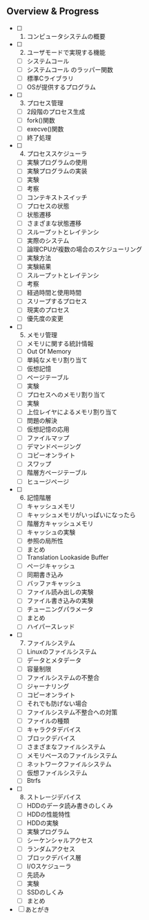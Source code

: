 ## Overview & Progress

- [ ] 1. コンピュータシステムの概要
- [ ] 2. ユーザモードで実現する機能
  - [ ] システムコール
  - [ ] システムコール のラッパー関数
  - [ ] 標準Cライブラリ
  - [ ] OSが提供するプログラム
- [ ] 3. プロセス管理
  - [ ] 2段階のプロセス生成
  - [ ] fork()関数
  - [ ] execve()関数
  - [ ] 終了処理
- [ ] 4. プロセススケジューラ
  - [ ] 実験プログラムの使用
  - [ ] 実験プログラムの実装
  - [ ] 実験
  - [ ] 考察
  - [ ] コンテキストスイッチ
  - [ ] プロセスの状態
  - [ ] 状態遷移
  - [ ] さまざまな状態遷移
  - [ ] スループットとレイテンシ
  - [ ] 実際のシステム
  - [ ] 論理CPUが複数の場合のスケジューリング
  - [ ] 実験方法
  - [ ] 実験結果
  - [ ] スループットとレイテンシ
  - [ ] 考察
  - [ ] 経過時間と使用時間
  - [ ] スリープするプロセス
  - [ ] 現実のプロセス
  - [ ] 優先度の変更
- [ ] 5. メモリ管理
  - [ ] メモリに関する統計情報
  - [ ] Out Of Memory
  - [ ] 単純なメモリ割り当て
  - [ ] 仮想記憶
  - [ ] ページテーブル
  - [ ] 実験
  - [ ] プロセスへのメモリ割り当て
  - [ ] 実験
  - [ ] 上位レイヤによるメモリ割り当て
  - [ ] 問題の解決
  - [ ] 仮想記憶の応用
  - [ ] ファイルマップ
  - [ ] デマンドページング
  - [ ] コピーオンライト
  - [ ] スワップ
  - [ ] 階層方ページテーブル
  - [ ] ヒュージページ
- [ ] 6. 記憶階層
  - [ ] キャッシュメモリ
  - [ ] キャッシュメモリがいっぱいになったら
  - [ ] 階層方キャッシュメモリ
  - [ ] キャッシュの実験
  - [ ] 参照の局所性
  - [ ] まとめ
  - [ ] Translation Lookaside Buffer
  - [ ] ページキャッシュ
  - [ ] 同期書き込み
  - [ ] バッファキャッシュ
  - [ ] ファイル読み出しの実験
  - [ ] ファイル書き込みの実験
  - [ ] チューニングパラメータ
  - [ ] まとめ
  - [ ] ハイパースレッド
- [ ] 7. ファイルシステム
  - [ ] Linuxのファイルシステム
  - [ ] データとメタデータ
  - [ ] 容量制限
  - [ ] ファイルシステムの不整合
  - [ ] ジャーナリング
  - [ ] コピーオンライト
  - [ ] それでも防げない場合
  - [ ] ファイルシステム不整合への対策
  - [ ] ファイルの種類
  - [ ] キャラクタデバイス
  - [ ] ブロックデバイス
  - [ ] さまざまなファイルシステム
  - [ ] メモリベースのファイルシステム
  - [ ] ネットワークファイルシステム
  - [ ] 仮想ファイルシステム
  - [ ] Btrfs
- [ ] 8. ストレージデバイス
  - [ ] HDDのデータ読み書きのしくみ
  - [ ] HDDの性能特性
  - [ ] HDDの実験
  - [ ] 実験プログラム
  - [ ] シーケンシャルアクセス
  - [ ] ランダムアクセス
  - [ ] ブロックデバイス層
  - [ ] I/Oスケジューラ
  - [ ] 先読み
  - [ ] 実験
  - [ ] SSDのしくみ
  - [ ] まとめ
- [ ] あとがき
